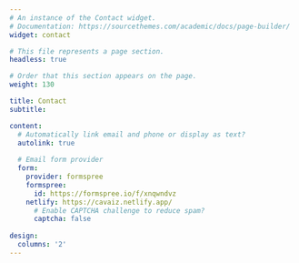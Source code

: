 ```yaml
---
# An instance of the Contact widget.
# Documentation: https://sourcethemes.com/academic/docs/page-builder/
widget: contact

# This file represents a page section.
headless: true

# Order that this section appears on the page.
weight: 130

title: Contact
subtitle:

content:
  # Automatically link email and phone or display as text?
  autolink: true
  
  # Email form provider
  form:
    provider: formspree
    formspree:
      id: https://formspree.io/f/xnqwndvz
    netlify: https://cavaiz.netlify.app/
      # Enable CAPTCHA challenge to reduce spam?
      captcha: false
  
design:
  columns: '2'
---
```

